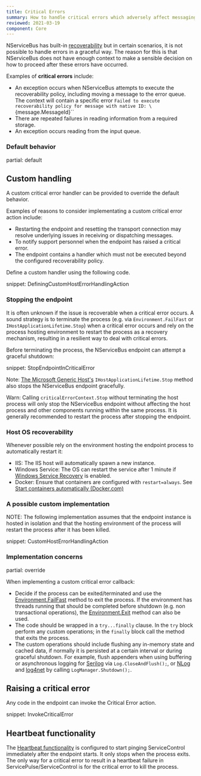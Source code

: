```yaml
---
title: Critical Errors
summary: How to handle critical errors which adversely affect messaging in an endpoint.
reviewed: 2021-03-19
component: Core
---
```


NServiceBus has built-in [recoverability](/nservicebus/recoverability/) but in certain scenarios, it is not possible to handle errors in a graceful way. The reason for this is that NServiceBus does not have enough context to make a sensible decision on how to proceed after these errors have occurred.

Examples of **critical errors** include:

* An exception occurs when NServiceBus attempts to execute the recoverability policy, including moving a message to the error queue. The context will contain a specific error  `Failed to execute recoverability policy for message with native ID: \`{message.MessageId}\``
* There are repeated failures in reading information from a required storage.
* An exception occurs reading from the input queue.

### Default behavior

partial: default

## Custom handling

A custom critical error handler can be provided to override the default behavior.

Examples of reasons to consider implementating a custom critical error action include:

* Restarting the endpoint and resetting the transport connection may resolve underlying issues in receiving or dispatching messages.
* To notify support personnel when the endpoint has raised a critical error.
* The endpoint contains a handler which must not be executed beyond the configured recoverability policy.

Define a custom handler using the following code.

snippet: DefiningCustomHostErrorHandlingAction

### Stopping the endpoint

It is often unknown if the issue is recoverable when a critical error occurs. A sound strategy is to terminate the process (e.g. via `Environment.FailFast` or `IHostApplicationLifetime.Stop`) when a critical error occurs and rely on the process hosting environment to restart the process as a recovery mechanism, resulting in a resilient way to deal with critical errors.

Before terminating the process, the NServiceBus endpoint can attempt a graceful shutdown:

snippet: StopEndpointInCriticalError

Note: [The Microsoft Generic Host's](/nservicebus/hosting/extensions-hosting.md) `IHostApplicationLifetime.Stop` method also stops the NServiceBus endpoint gracefully.

Warn: Calling `criticalErrorContext.Stop` without terminating the host process will only stop the NServiceBus endpoint without affecting the host process and other components running within the same process. It is generally recommended to restart the process after stopping the endpoint.


### Host OS recoverability

Whenever possible rely on the environment hosting the endpoint process to automatically restart it:

* IIS: The IIS host will automatically spawn a new instance.
* Windows Service: The OS can restart the service after 1 minute if [Windows Service Recovery](/nservicebus/hosting/windows-service.md#installation-setting-the-restart-recovery-options) is enabled.
* Docker: Ensure that containers are configured with `restart=always`. See [Start containers automatically (Docker.com)](https://docs.docker.com/config/containers/start-containers-automatically/)

### A possible custom implementation

NOTE: The following implementation assumes that the endpoint instance is hosted in isolation and that the hosting environment of the process will restart the process after it has been killed.

snippet: CustomHostErrorHandlingAction

### Implementation concerns

partial: override

When implementing a custom critical error callback:

* Decide if the process can be exited/terminated and use the [Environment.FailFast](https://docs.microsoft.com/en-us/dotnet/api/system.environment.failfast) method to exit the process. If the environment has threads running that should be completed before shutdown (e.g. non transactional operations), the [Environment.Exit](https://docs.microsoft.com/en-us/dotnet/api/system.environment.exit) method can also be used.
* The code should be wrapped in a `try...finally` clause. In the `try` block perform any custom operations; in the `finally` block call the method that exits the process.
* The custom operations should include flushing any in-memory state and cached data, if normally it is persisted at a certain interval or during graceful shutdown. For example, flush appenders when using buffering or asynchronous logging for [Serilog](https://github.com/serilog/serilog/wiki/Lifecycle-of-Loggers) via `Log.CloseAndFlush();`, or [NLog](https://nlog-project.org/documentation/v4.3.0/html/M_NLog_LogManager_Shutdown.htm) and [log4net](https://logging.apache.org/log4net/log4net-1.2.11/release/sdk/log4net.LogManager.Shutdown.html) by calling `LogManager.Shutdown();`.

## Raising a critical error

Any code in the endpoint can invoke the Critical Error action.

snippet: InvokeCriticalError

## Heartbeat functionality

The [Heartbeat functionality](/monitoring/heartbeats/) is configured to start pinging ServiceControl immediately after the endpoint starts. It only stops when the process exits. The only way for a critical error to result in a heartbeat failure in ServicePulse/ServiceControl is for the critical error to kill the process.
